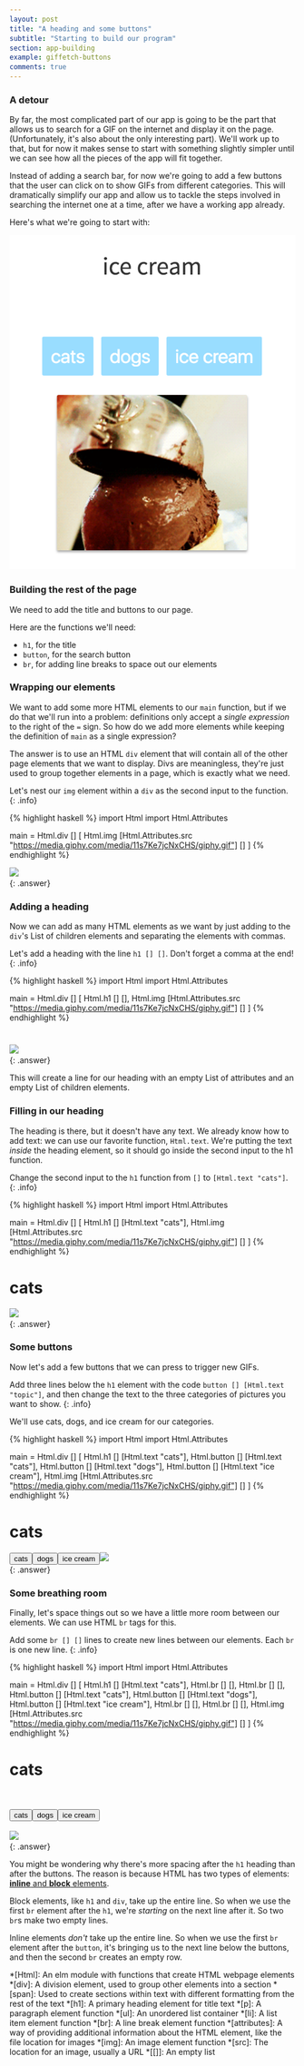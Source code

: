 ```yaml
---
layout: post
title: "A heading and some buttons"
subtitle: "Starting to build our program"
section: app-building
example: giffetch-buttons
comments: true
---
```


### A detour

By far, the most complicated part of our app is going to be the part that allows us to search for a GIF on the internet and display it on the page. (Unfortunately, it's also about the only interesting part). We'll work up to that, but for now it makes sense to start with something slightly simpler until we can see how all the pieces of the app will fit together.

Instead of adding a search bar, for now we're going to add a few buttons that the user can click on to show GIFs from different categories. This will dramatically simplify our app and allow us to tackle the steps involved in searching the internet one at a time, after we have a working app already.

Here's what we're going to start with:

![cats, dogs, and ice cream](/images/app-mvu.png)

### Building the rest of the page

We need to add the title and buttons to our page.

Here are the functions we'll need:
  * `h1`, for the title
  * `button`, for the search button
  * `br`, for adding line breaks to space out our elements

### Wrapping our elements

We want to add some more HTML elements to our `main` function, but if we do that we'll run into a problem: definitions only accept a *single expression* to the right of the `=` sign. So how do we add more elements while keeping the definition of `main` as a single expression?

The answer is to use an HTML `div` element that will contain all of the other page elements that we want to display. Divs are meaningless, they're just used to group together elements in a page, which is exactly what we need.

Let's nest our `img` element within a `div` as the second input to the function.
{: .info}

{% highlight haskell %}
import Html
import Html.Attributes

main = Html.div
  []
  [
    Html.img [Html.Attributes.src "https://media.giphy.com/media/11s7Ke7jcNxCHS/giphy.gif"] []
  ]
{% endhighlight %}

<div><img src="https://media.giphy.com/media/11s7Ke7jcNxCHS/giphy.gif"></div>
{: .answer}

### Adding a heading

Now we can add as many HTML elements as we want by just adding to the `div`'s List of children elements and separating the elements with commas.

Let's add a heading with the line `h1 [] []`. Don't forget a comma at the end!
{: .info}

{% highlight haskell %}
import Html
import Html.Attributes

main = Html.div
  []
  [
    Html.h1 [] [],
    Html.img [Html.Attributes.src "https://media.giphy.com/media/11s7Ke7jcNxCHS/giphy.gif"] []
  ]
{% endhighlight %}

<div><h1></h1><img src="https://media.giphy.com/media/11s7Ke7jcNxCHS/giphy.gif"></div>
{: .answer}

This will create a line for our heading with an empty List of attributes and an empty List of children elements.

### Filling in our heading

The heading is there, but it doesn't have any text. We already know how to add text: we can use our favorite function, `Html.text`. We're putting the text *inside* the heading element, so it should go inside the second input to the h1 function.

Change the second input to the `h1` function from `[]` to `[Html.text "cats"]`.
{: .info}

{% highlight haskell %}
import Html
import Html.Attributes

main = Html.div
  []
  [
    Html.h1 [] [Html.text "cats"],
    Html.img [Html.Attributes.src "https://media.giphy.com/media/11s7Ke7jcNxCHS/giphy.gif"] []
  ]
{% endhighlight %}

<div><h1>cats</h1><img src="https://media.giphy.com/media/11s7Ke7jcNxCHS/giphy.gif"></div>
{: .answer}

<!-- ### A search bar

Right under the heading, let's add a search bar that we can use to get gifs from different categories.

Add a line below the `h1` element with the code `input [] []`
{: .info}

{% highlight haskell %}
import Html
import Html.Attributes

main = Html.div
  []
  [
    Html.h1 [] [Html.text "cats"],
    Html.input [] [],
    Html.img [Html.Attributes.src "https://media.giphy.com/media/11s7Ke7jcNxCHS/giphy.gif"] []
  ]
{% endhighlight %}

<div><h1>cats</h1>
<input/><img src="https://media.giphy.com/media/11s7Ke7jcNxCHS/giphy.gif"></div>
{: .answer} -->

### Some buttons

Now let's add a few buttons that we can press to trigger new GIFs.

Add three lines below the `h1` element with the code `button [] [Html.text "topic"]`, and then change the text to the three categories of pictures you want to show.
{: .info}

We'll use cats, dogs, and ice cream for our categories.

{% highlight haskell %}
import Html
import Html.Attributes

main = Html.div
  []
  [
    Html.h1 [] [Html.text "cats"],
    Html.button [] [Html.text "cats"],
    Html.button [] [Html.text "dogs"],
    Html.button [] [Html.text "ice cream"],
    Html.img [Html.Attributes.src "https://media.giphy.com/media/11s7Ke7jcNxCHS/giphy.gif"] []
  ]
{% endhighlight %}

<div><h1>cats</h1><button>cats</button><button>dogs</button><button>ice cream</button><img src="https://media.giphy.com/media/11s7Ke7jcNxCHS/giphy.gif"></div>
{: .answer}

### Some breathing room

Finally, let's space things out so we have a little more room between our elements. We can use HTML `br` tags for this.

Add some `br [] []` lines to create new lines between our elements. Each `br` is one new line.
{: .info}

{% highlight haskell %}
import Html
import Html.Attributes

main = Html.div
  []
  [
    Html.h1 [] [Html.text "cats"],
    Html.br [] [],
    Html.br [] [],
    Html.button [] [Html.text "cats"],
    Html.button [] [Html.text "dogs"],
    Html.button [] [Html.text "ice cream"],
    Html.br [] [],
    Html.br [] [],
    Html.img [Html.Attributes.src "https://media.giphy.com/media/11s7Ke7jcNxCHS/giphy.gif"] []
  ]
{% endhighlight %}

<div><h1>cats</h1><br/><br/><button>cats</button><button>dogs</button><button>ice cream</button><br/><br/><img src="https://media.giphy.com/media/11s7Ke7jcNxCHS/giphy.gif"></div>
{: .answer}

You might be wondering why there's more spacing after the `h1` heading than after the buttons. The reason is because HTML has two types of elements: [**inline** and **block** elements](https://developer.mozilla.org/en-US/docs/Web/HTML/Block-level_elements#Block-level_vs._inline).

Block elements, like `h1` and `div`, take up the entire line. So when we use the first `br` element after the `h1`, we're *starting* on the next line after it. So two `br`s make two empty lines.

Inline elements *don't* take up the entire line. So when we use the first `br` element after the `button`, it's bringing us to the next line below the buttons, and then the second `br` creates an empty row.

*[Html]: An elm module with functions that create HTML webpage elements
*[div]: A division element, used to group other elements into a section
*[span]: Used to create sections within text with different formatting from the rest of the text
*[h1]: A primary heading element for title text
*[p]: A paragraph element function
*[ul]: An unordered list container
*[li]: A list item element function
*[br]: A line break element function
*[attributes]: A way of providing additional information about the HTML element, like the file location for images
*[img]: An image element function
*[src]: The location for an image, usually a URL
*[[]]: An empty list
